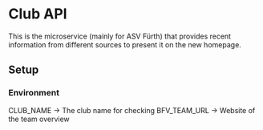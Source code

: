 # Club API
This is the microservice (mainly for ASV Fürth) that provides recent information from different sources to present it on the new homepage.

## Setup

### Environment
CLUB_NAME -> The club name for checking
BFV_TEAM_URL -> Website of the team overview